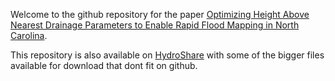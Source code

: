 Welcome to the github repository for the paper [Optimizing Height Above Nearest Drainage Parameters to Enable Rapid Flood Mapping in North Carolina](https://www.frontiersin.org/journals/water/articles/10.3389/frwa.2023.1296434/full). 

This repository is also available on [HydroShare](https://www.hydroshare.org/resource/423b6d0d46a3454b97bade8e40f686ed/) with some of the bigger files available for download that dont fit on github.